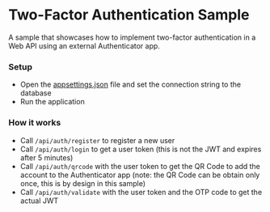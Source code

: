 # Two-Factor Authentication Sample

A sample that showcases how to implement two-factor authentication in a Web API using an external Authenticator app.

### Setup

- Open the [appsettings.json](https://github.com/marcominerva/TwoFactorAuthenticationSample/blob/master/TwoFactorAuthenticationSample/appsettings.json) file and set the connection string to the database
- Run the application

### How it works

- Call `/api/auth/register` to register a new user
- Call `/api/auth/login` to get a user token (this is not the JWT and expires after 5 minutes)
- Call `/api/auth/qrcode` with the user token to get the QR Code to add the account to the Authenticator app (note: the QR Code can be obtain only once, this is by design in this sample)
- Call `/api/auth/validate` with the user token and the OTP code to get the actual JWT

